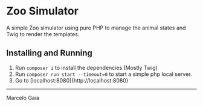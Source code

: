 # Zoo Simulator

A simple Zoo simulator using pure PHP to manage the animal states and Twig to render the templates.

## Installing and Running
1. Run `composer i` to install the dependencies (Mostly Twig)
2. Run `composer run start --timeout=0` to start a simple php local server.
3. Go to [localhost:8080]{http://localhost:8080}

---
Marcelo Gaia 
